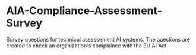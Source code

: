 # AIA-Compliance-Assessment-Survey
Survey questions for technical assessement AI systems. The questions are created to check an organization's complaince with the EU AI Act. 
